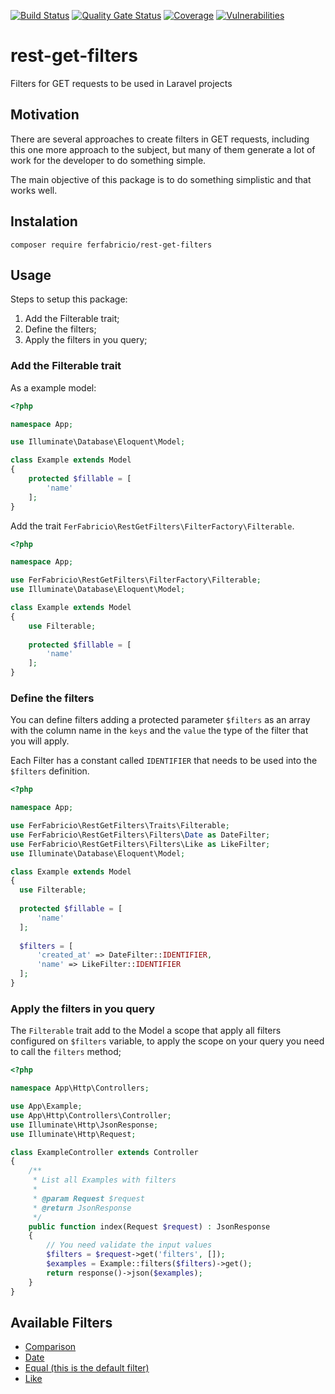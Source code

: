 [![Build Status](https://travis-ci.org/ferfabricio/rest-get-filters.svg?branch=master)](https://travis-ci.org/ferfabricio/rest-get-filters) [![Quality Gate Status](https://sonarcloud.io/api/project_badges/measure?project=ferfabricio_rest-get-filters&metric=alert_status)](https://sonarcloud.io/dashboard?id=ferfabricio_rest-get-filters) [![Coverage](https://sonarcloud.io/api/project_badges/measure?project=ferfabricio_rest-get-filters&metric=coverage)](https://sonarcloud.io/dashboard?id=ferfabricio_rest-get-filters) [![Vulnerabilities](https://sonarcloud.io/api/project_badges/measure?project=ferfabricio_rest-get-filters&metric=vulnerabilities)](https://sonarcloud.io/dashboard?id=ferfabricio_rest-get-filters)
# rest-get-filters

Filters for GET requests to be used in Laravel projects

## Motivation

There are several approaches to create filters in GET requests, including this one more approach to the subject, but many of them generate a lot of work for the developer to do something simple.

The main objective of this package is to do something simplistic and that works well.


## Instalation

```
composer require ferfabricio/rest-get-filters
```

## Usage

Steps to setup this package:
1. Add the Filterable trait;
2. Define the filters;
3. Apply the filters in you query;

### Add the Filterable trait

As a example model:

```php
<?php

namespace App;

use Illuminate\Database\Eloquent\Model;

class Example extends Model
{
    protected $fillable = [
        'name'
    ];
}
```

Add the trait `FerFabricio\RestGetFilters\FilterFactory\Filterable`.

```php
<?php

namespace App;

use FerFabricio\RestGetFilters\FilterFactory\Filterable;
use Illuminate\Database\Eloquent\Model;

class Example extends Model
{
    use Filterable;
  
    protected $fillable = [
        'name'
    ];
}
```

### Define the filters

You can define filters adding a protected parameter `$filters` as an array with the column name in the `keys` and the `value` the type of the filter that you will apply.

Each Filter has a constant called `IDENTIFIER` that needs to be used into the `$filters` definition.

```php
<?php

namespace App;

use FerFabricio\RestGetFilters\Traits\Filterable;
use FerFabricio\RestGetFilters\Filters\Date as DateFilter;
use FerFabricio\RestGetFilters\Filters\Like as LikeFilter;
use Illuminate\Database\Eloquent\Model;

class Example extends Model
{
  use Filterable;
  
  protected $fillable = [
      'name'
  ];
  
  $filters = [
      'created_at' => DateFilter::IDENTIFIER,
      'name' => LikeFilter::IDENTIFIER
  ];
}
```

### Apply the filters in you query

The `Filterable` trait add to the Model a scope that apply all filters configured on `$filters` variable, to apply the scope on your query you need to call the `filters` method;

```php
<?php

namespace App\Http\Controllers;

use App\Example;
use App\Http\Controllers\Controller;
use Illuminate\Http\JsonResponse;
use Illuminate\Http\Request;

class ExampleController extends Controller
{
    /**
     * List all Examples with filters
     *
     * @param Request $request
     * @return JsonResponse
     */
    public function index(Request $request) : JsonResponse
    {
        // You need validate the input values
        $filters = $request->get('filters', []);
        $examples = Example::filters($filters)->get();
        return response()->json($examples);
    }
}
```

## Available Filters

- [Comparison](./src/Filters/Comparison.php)
- [Date](./src/Filters/Date.php)
- [Equal (this is the default filter)](./src/Filters/Equal.php)
- [Like](./src/Filters/Like.php)
